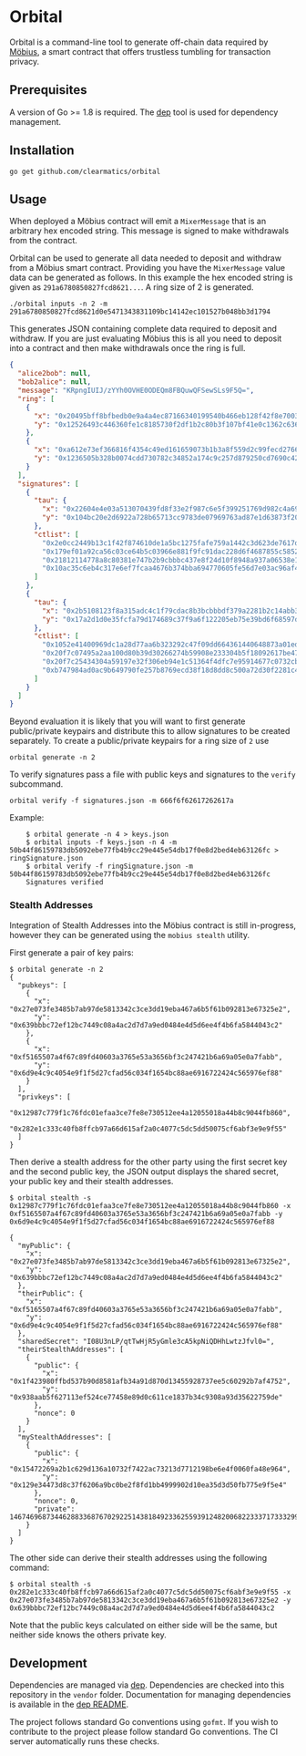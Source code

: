 # Orbital

Orbital is a command-line tool to generate off-chain data required by [Möbius][3], a smart contract that offers trustless tumbling for transaction privacy.

## Prerequisites

A version of Go >= 1.8 is required. The [dep][1] tool is used for dependency management. 

## Installation

    go get github.com/clearmatics/orbital

## Usage

When deployed a Möbius contract will emit a `MixerMessage` that is an arbitrary hex encoded string. This message is signed to make withdrawals from the contract. 

Orbital can be used to generate all data needed to deposit and withdraw from a Möbius smart contract. Providing you have the `MixerMessage` value data can be generated as follows. In this example the hex encoded string is given as `291a6780850827fcd8621...`. A ring size of 2 is generated.

    ./orbital inputs -n 2 -m 291a6780850827fcd8621d0e5471343831109bc14142ec101527b048bb3d1794

This generates JSON containing complete data required to deposit and withdraw. If you are just evaluating Möbius this is all you need to deposit into a contract and then make withdrawals once the ring is full. 

``` JSON
{
  "alice2bob": null,
  "bob2alice": null,
  "message": "KRpngIUIJ/zYYh0OVHE0ODEQm8FBQuwQFSewSLs9F5Q=",
  "ring": [
    {
      "x": "0x20495bff8bfbedb0e9a4a4ec87166340199540b466eb128f42f8e70030d0864",
      "y": "0x12526493c446360fe1c8185730f2df1b2c80b3f107bf41e0c1362c636bd35bf2"
    },
    {
      "x": "0xa612e73ef366816f4354c49ed161659073b1b3a8f559d2c99fecd2766e8876d",
      "y": "0x1236505b328b0074cdd730782c34852a174c9c257d879250cd7690c4220ee1c7"
    }
  ],
  "signatures": [
    {
      "tau": {
        "x": "0x22604e4e03a513070439fd8f33e2f987c6e5f399251769d982c4a697aa397ee1",
        "y": "0x104bc20e2d6922a728b65713cc9783de07969763ad87e1d63873f20ba3e87c36"
      },
      "ctlist": [
        "0x2e0cc2449b13c1f42f874610de1a5bc1275fafe759a1442c3d623de7617d6c6f",
        "0x179ef01a92ca56c03ce64b5c03966e881f9fc91dac228d6f4687855c58520565",
        "0x21812114778a8c80381e747b2b9cbbbc437e8f24d10f8948a937a06538e19941",
        "0x10ac35c6eb4c317e6ef7fcaa4676b374bba694770605fe56d7e03ac96af4eb39"
      ]
    },
    {
      "tau": {
        "x": "0x2b5108123f8a315adc4c1f79cdac8b3bcbbbdf379a2281b2c14abb310a6118ee",
        "y": "0x17a2d1d0e35fcfa79d174689c37f9a6f122205eb75e39bd6f68597d6843031c8"
      },
      "ctlist": [
        "0x1052e41400969dc1a28d77aa6b323292c47f09dd664361440648873a01edaad",
        "0x20f7c07495a2aa100d80b39d30266274b59908e233304b5f18092617be47e8ee",
        "0x20f7c25434304a59197e32f306eb94e1c51364f4dfc7e95914677c0732cba48a",
        "0xb747984ad0ac9b649790fe257b8769ecd38f18d8dd8c500a72d30f2281c4cc9"
      ]
    }
  ]
}
```

Beyond evaluation it is likely that you will want to first generate public/private keypairs and distribute this to allow signatures to be created separately. To create a public/private keypairs for a ring size of `2` use 
    
    orbital generate -n 2

To verify signatures pass a file with public keys and signatures to the `verify` subcommand.

    orbital verify -f signatures.json -m 666f6f62617262617a

Example:

```
    $ orbital generate -n 4 > keys.json
    $ orbital inputs -f keys.json -n 4 -m 50b44f86159783db5092ebe77fb4b9cc29e445e54db17f0e8d2bed4eb63126fc > ringSignature.json
    $ orbital verify -f ringSignature.json -m 50b44f86159783db5092ebe77fb4b9cc29e445e54db17f0e8d2bed4eb63126fc
    Signatures verified
```

### Stealth Addresses

Integration of Stealth Addresses into the Möbius contract is still in-progress, however they can be generated using the `mobius stealth` utility.

First generate a pair of key pairs:

```
$ orbital generate -n 2
{
  "pubkeys": [
    {
      "x": "0x27e073fe3485b7ab97de5813342c3ce3dd19eba467a6b5f61b092813e67325e2",
      "y": "0x639bbbc72ef12bc7449c08a4ac2d7d7a9ed0484e4d5d6ee4f4b6fa5844043c2"
    },
    {
      "x": "0xf5165507a4f67c89fd40603a3765e53a3656bf3c247421b6a69a05e0a7fabb",
      "y": "0x6d9e4c9c4054e9f1f5d27cfad56c034f1654bc88ae6916722424c565976ef88"
    }
  ],
  "privkeys": [
    "0x12987c779f1c76fdc01efaa3ce7fe8e730512ee4a12055018a44b8c9044fb860",
    "0x282e1c333c40fb8ffcb97a66d615af2a0c4077c5dc5dd50075cf6abf3e9e9f55"
  ]
}
```

Then derive a stealth address for the other party using the first secret key and the second public key, the JSON output displays the shared secret, your public key and their stealth addresses.

```
$ orbital stealth -s 0x12987c779f1c76fdc01efaa3ce7fe8e730512ee4a12055018a44b8c9044fb860 -x 0xf5165507a4f67c89fd40603a3765e53a3656bf3c247421b6a69a05e0a7fabb -y 0x6d9e4c9c4054e9f1f5d27cfad56c034f1654bc88ae6916722424c565976ef88

{
  "myPublic": {
    "x": "0x27e073fe3485b7ab97de5813342c3ce3dd19eba467a6b5f61b092813e67325e2",
    "y": "0x639bbbc72ef12bc7449c08a4ac2d7d7a9ed0484e4d5d6ee4f4b6fa5844043c2"
  },
  "theirPublic": {
    "x": "0xf5165507a4f67c89fd40603a3765e53a3656bf3c247421b6a69a05e0a7fabb",
    "y": "0x6d9e4c9c4054e9f1f5d27cfad56c034f1654bc88ae6916722424c565976ef88"
  },
  "sharedSecret": "I08U3nLP/qtTwHjR5yGmle3cA5kpNiQDHhLwtzJfvl0=",
  "theirStealthAddresses": [
    {
      "public": {
        "x": "0x1f423980ffbd537b90d8581afb34a91d870d13455928737ee5c60292b7af4752",
        "y": "0x938aab5f627113ef524ce77458e89d0c611ce1837b34c9308a93d35622759de"
      },
      "nonce": 0
    }
  ],
  "myStealthAddresses": [
    {
      "public": {
        "x": "0x15472269a2b1c629d136a10732f7422ac73213d7712198be6e4f0060fa48e964",
        "y": "0x129e34473d8c37f6206a9bc0be2f8fd1bb4999902d10ea35d3d50fb775e9f5e4"
      },
      "nonce": 0,
      "private": 14674696873446288336876702922514381849233625593912482006822333717333299928756
    }
  ]
}
```

The other side can derive their stealth addresses using the following command:

```
$ orbital stealth -s 0x282e1c333c40fb8ffcb97a66d615af2a0c4077c5dc5dd50075cf6abf3e9e9f55 -x 0x27e073fe3485b7ab97de5813342c3ce3dd19eba467a6b5f61b092813e67325e2 -y 0x639bbbc72ef12bc7449c08a4ac2d7d7a9ed0484e4d5d6ee4f4b6fa5844043c2
```

Note that the public keys calculated on either side will be the same, but neither side knows the others private key.

## Development

Dependencies are managed via [dep][1]. Dependencies are checked into this repository in the `vendor` folder. Documentation for managing dependencies is available in the [dep README][2].

The project follows standard Go conventions using `gofmt`. If you wish to contribute to the project please follow standard Go conventions. The CI server automatically runs these checks.

[1]: https://github.com/golang/dep
[2]: https://github.com/golang/dep/blob/master/README.md
[3]: https://github.com/clearmatics/mobius
